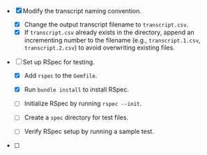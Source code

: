 - [x] Modify the transcript naming convention.

  - [x] Change the output transcript filename to `transcript.csv`.
  - [x] If `transcript.csv` already exists in the directory, append an incrementing number to the filename (e.g., `transcript.1.csv`, `transcript.2.csv`) to avoid overwriting existing files.

- [ ] Set up RSpec for testing.

  - [x] Add `rspec` to the `Gemfile`.

  - [x] Run `bundle install` to install RSpec.

  - [ ] Initialize RSpec by running `rspec --init`.

  - [ ] Create a `spec` directory for test files.

  - [ ] Verify RSpec setup by running a sample test.

- [ ] 
